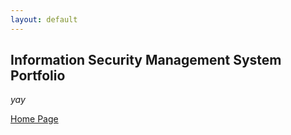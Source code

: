 ```yaml
---
layout: default
---
```


## Information Security Management System Portfolio

_yay_

[Home Page](./)
